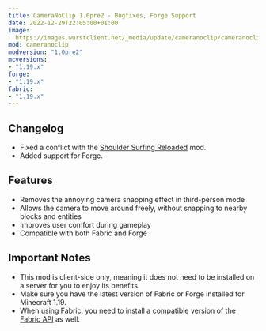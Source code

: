 ```yaml
---
title: CameraNoClip 1.0pre2 - Bugfixes, Forge Support
date: 2022-12-29T22:05:00+01:00
image: 
  https://images.wurstclient.net/_media/update/cameranoclip/cameranoclip_1.0pre2_540p.webp
mod: cameranoclip
modversion: "1.0pre2"
mcversions:
- "1.19.x"
forge:
- "1.19.x"
fabric:
- "1.19.x"
---
```

## Changelog
- Fixed a conflict with the [Shoulder Surfing Reloaded](https://www.curseforge.com/minecraft/mc-mods/shoulder-surfing-reloaded) mod.
- Added support for Forge.

## Features
- Removes the annoying camera snapping effect in third-person mode
- Allows the camera to move around freely, without snapping to nearby blocks and entities
- Improves user comfort during gameplay
- Compatible with both Fabric and Forge

## Important Notes
- This mod is client-side only, meaning it does not need to be installed on a server for you to enjoy its benefits.
- Make sure you have the latest version of Fabric or Forge installed for Minecraft 1.19.
- When using Fabric, you need to install a compatible version of the [Fabric API](https://modrinth.com/mod/fabric-api/versions) as well.
